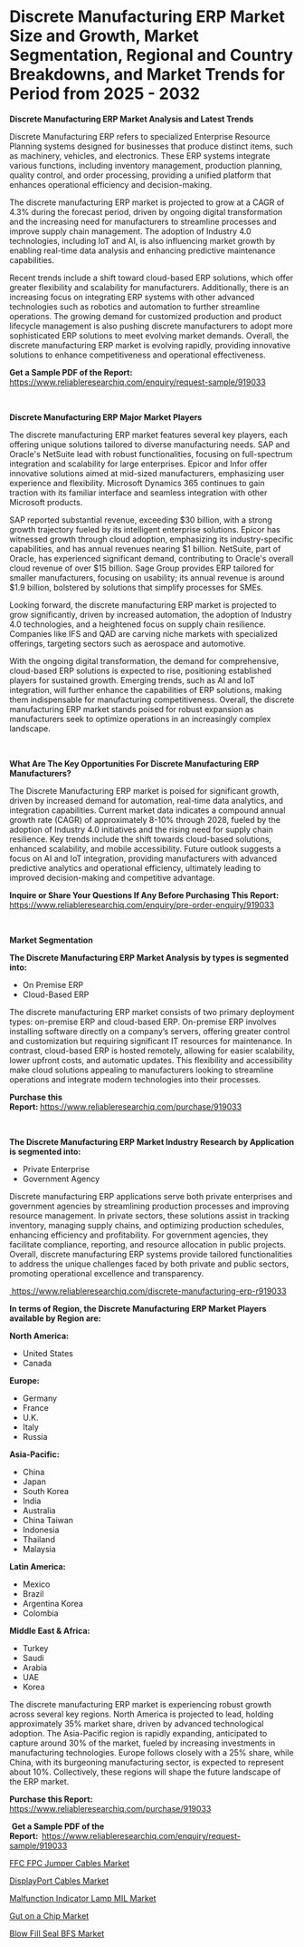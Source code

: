<p><h1>Discrete Manufacturing ERP Market Size and Growth, Market Segmentation, Regional and Country Breakdowns, and Market Trends for Period from 2025 -  2032</h1></p><p><strong>Discrete Manufacturing ERP Market Analysis and Latest Trends</strong></p>
<p><p>Discrete Manufacturing ERP refers to specialized Enterprise Resource Planning systems designed for businesses that produce distinct items, such as machinery, vehicles, and electronics. These ERP systems integrate various functions, including inventory management, production planning, quality control, and order processing, providing a unified platform that enhances operational efficiency and decision-making.</p><p>The discrete manufacturing ERP market is projected to grow at a CAGR of 4.3% during the forecast period, driven by ongoing digital transformation and the increasing need for manufacturers to streamline processes and improve supply chain management. The adoption of Industry 4.0 technologies, including IoT and AI, is also influencing market growth by enabling real-time data analysis and enhancing predictive maintenance capabilities.</p><p>Recent trends include a shift toward cloud-based ERP solutions, which offer greater flexibility and scalability for manufacturers. Additionally, there is an increasing focus on integrating ERP systems with other advanced technologies such as robotics and automation to further streamline operations. The growing demand for customized production and product lifecycle management is also pushing discrete manufacturers to adopt more sophisticated ERP solutions to meet evolving market demands. Overall, the discrete manufacturing ERP market is evolving rapidly, providing innovative solutions to enhance competitiveness and operational effectiveness.</p></p>
<p><strong>Get a Sample PDF of the Report:&nbsp;</strong> <a href="https://www.reliableresearchiq.com/enquiry/request-sample/919033?utm_campaign=1123&utm_medium=2&utm_source=Github&utm_content=ia&utm_term=06032025&utm_id=discrete-manufacturing-erp">https://www.reliableresearchiq.com/enquiry/request-sample/919033</a></p>
<p>&nbsp;</p>
<p><strong>Discrete Manufacturing ERP Major Market Players</strong></p>
<p><p>The discrete manufacturing ERP market features several key players, each offering unique solutions tailored to diverse manufacturing needs. SAP and Oracle's NetSuite lead with robust functionalities, focusing on full-spectrum integration and scalability for large enterprises. Epicor and Infor offer innovative solutions aimed at mid-sized manufacturers, emphasizing user experience and flexibility. Microsoft Dynamics 365 continues to gain traction with its familiar interface and seamless integration with other Microsoft products.</p><p>SAP reported substantial revenue, exceeding $30 billion, with a strong growth trajectory fueled by its intelligent enterprise solutions. Epicor has witnessed growth through cloud adoption, emphasizing its industry-specific capabilities, and has annual revenues nearing $1 billion. NetSuite, part of Oracle, has experienced significant demand, contributing to Oracle's overall cloud revenue of over $15 billion. Sage Group provides ERP tailored for smaller manufacturers, focusing on usability; its annual revenue is around $1.9 billion, bolstered by solutions that simplify processes for SMEs.</p><p>Looking forward, the discrete manufacturing ERP market is projected to grow significantly, driven by increased automation, the adoption of Industry 4.0 technologies, and a heightened focus on supply chain resilience. Companies like IFS and QAD are carving niche markets with specialized offerings, targeting sectors such as aerospace and automotive.</p><p>With the ongoing digital transformation, the demand for comprehensive, cloud-based ERP solutions is expected to rise, positioning established players for sustained growth. Emerging trends, such as AI and IoT integration, will further enhance the capabilities of ERP solutions, making them indispensable for manufacturing competitiveness. Overall, the discrete manufacturing ERP market stands poised for robust expansion as manufacturers seek to optimize operations in an increasingly complex landscape.</p></p>
<p>&nbsp;</p>
<p><strong>What Are The Key Opportunities For Discrete Manufacturing ERP Manufacturers?</strong></p>
<p><p>The Discrete Manufacturing ERP market is poised for significant growth, driven by increased demand for automation, real-time data analytics, and integration capabilities. Current market data indicates a compound annual growth rate (CAGR) of approximately 8-10% through 2028, fueled by the adoption of Industry 4.0 initiatives and the rising need for supply chain resilience. Key trends include the shift towards cloud-based solutions, enhanced scalability, and mobile accessibility. Future outlook suggests a focus on AI and IoT integration, providing manufacturers with advanced predictive analytics and operational efficiency, ultimately leading to improved decision-making and competitive advantage.</p></p>
<p><strong>Inquire or Share Your Questions If Any Before Purchasing This Report:</strong> <a href="https://www.reliableresearchiq.com/enquiry/pre-order-enquiry/919033?utm_campaign=1123&utm_medium=2&utm_source=Github&utm_content=ia&utm_term=06032025&utm_id=discrete-manufacturing-erp">https://www.reliableresearchiq.com/enquiry/pre-order-enquiry/919033</a></p>
<p>&nbsp;</p>
<p><strong>Market Segmentation</strong></p>
<p><strong>The Discrete Manufacturing ERP Market Analysis by types is segmented into:</strong></p>
<p><ul><li>On Premise ERP</li><li>Cloud-Based ERP</li></ul></p>
<p><p>The discrete manufacturing ERP market consists of two primary deployment types: on-premise ERP and cloud-based ERP. On-premise ERP involves installing software directly on a company’s servers, offering greater control and customization but requiring significant IT resources for maintenance. In contrast, cloud-based ERP is hosted remotely, allowing for easier scalability, lower upfront costs, and automatic updates. This flexibility and accessibility make cloud solutions appealing to manufacturers looking to streamline operations and integrate modern technologies into their processes.</p></p>
<p><strong>Purchase this Report:&nbsp;</strong><a href="https://www.reliableresearchiq.com/purchase/919033?utm_campaign=1123&utm_medium=2&utm_source=Github&utm_content=ia&utm_term=06032025&utm_id=discrete-manufacturing-erp">https://www.reliableresearchiq.com/purchase/919033</a></p>
<p>&nbsp;</p>
<p><strong>The Discrete Manufacturing ERP Market Industry Research by Application is segmented into:</strong></p>
<p><ul><li>Private Enterprise</li><li>Government Agency</li></ul></p>
<p><p>Discrete manufacturing ERP applications serve both private enterprises and government agencies by streamlining production processes and improving resource management. In private sectors, these solutions assist in tracking inventory, managing supply chains, and optimizing production schedules, enhancing efficiency and profitability. For government agencies, they facilitate compliance, reporting, and resource allocation in public projects. Overall, discrete manufacturing ERP systems provide tailored functionalities to address the unique challenges faced by both private and public sectors, promoting operational excellence and transparency.</p></p>
<p><a href="https://www.reliableresearchiq.com/discrete-manufacturing-erp-r919033?utm_campaign=1123&utm_medium=2&utm_source=Github&utm_content=ia&utm_term=06032025&utm_id=discrete-manufacturing-erp">&nbsp;https://www.reliableresearchiq.com/discrete-manufacturing-erp-r919033</a></p>
<p><strong>In terms of Region, the Discrete Manufacturing ERP Market Players available by Region are:</strong></p>
<p>
    <p> <strong> North America: </strong>
        <ul>
            <li>United States</li>
            <li>Canada</li>
        </ul>
        </p> 
    <p> <strong> Europe: </strong>
        <ul>
            <li>Germany</li>
            <li>France</li>
            <li>U.K.</li>
            <li>Italy</li>
            <li>Russia</li>
        </ul>
        </p> 
    <p> <strong> Asia-Pacific: </strong>
        <ul>
            <li>China</li>
            <li>Japan</li>
            <li>South Korea</li>
            <li>India</li>
            <li>Australia</li>
            <li>China Taiwan</li>
            <li>Indonesia</li>
            <li>Thailand</li>
            <li>Malaysia</li>
        </ul>
        </p> 
    <p> <strong> Latin America: </strong>
        <ul>
            <li>Mexico</li>
            <li>Brazil</li>
            <li>Argentina Korea</li>
            <li>Colombia</li>
        </ul>
        </p> 
    <p> <strong> Middle East & Africa: </strong>
        <ul>
            <li>Turkey</li>
            <li>Saudi</li>
            <li>Arabia</li>
            <li>UAE</li>
            <li>Korea</li>
        </ul>
    </p>
    </p>
<p><p>The discrete manufacturing ERP market is experiencing robust growth across several key regions. North America is projected to lead, holding approximately 35% market share, driven by advanced technological adoption. The Asia-Pacific region is rapidly expanding, anticipated to capture around 30% of the market, fueled by increasing investments in manufacturing technologies. Europe follows closely with a 25% share, while China, with its burgeoning manufacturing sector, is expected to represent about 10%. Collectively, these regions will shape the future landscape of the ERP market.</p></p>
<p><strong>Purchase this Report: </strong><a href="https://www.reliableresearchiq.com/purchase/919033?utm_campaign=1123&utm_medium=2&utm_source=Github&utm_content=ia&utm_term=06032025&utm_id=discrete-manufacturing-erp">https://www.reliableresearchiq.com/purchase/919033</a></p>
<p>&nbsp;<strong>Get a Sample PDF of the Report:&nbsp;&nbsp;</strong><a href="https://www.reliableresearchiq.com/enquiry/request-sample/919033?utm_campaign=1123&utm_medium=2&utm_source=Github&utm_content=ia&utm_term=06032025&utm_id=discrete-manufacturing-erp">https://www.reliableresearchiq.com/enquiry/request-sample/919033</a></p>
<p><strong></strong></p>
<p><p><a href="https://github.com/vandelmanize/Market-Research-Report-List-1/blob/main/ffc-fpc-jumper-cables-market.md?utm_campaign=1123&utm_medium=2&utm_source=Github&utm_content=ia&utm_term=06032025&utm_id=discrete-manufacturing-erp">FFC FPC Jumper Cables Market</a></p><p><a href="https://github.com/saribuissawi/Market-Research-Report-List-1/blob/main/displayport-cables-market.md?utm_campaign=1123&utm_medium=2&utm_source=Github&utm_content=ia&utm_term=06032025&utm_id=discrete-manufacturing-erp">DisplayPort Cables Market</a></p><p><a href="https://github.com/foddekampo/Market-Research-Report-List-1/blob/main/malfunction-indicator-lamp-mil-market.md?utm_campaign=1123&utm_medium=2&utm_source=Github&utm_content=ia&utm_term=06032025&utm_id=discrete-manufacturing-erp">Malfunction Indicator Lamp MIL Market</a></p><p><a href="https://github.com/sentoljinqiu/Market-Research-Report-List-1/blob/main/gut-on-a-chip-market.md?utm_campaign=1123&utm_medium=2&utm_source=Github&utm_content=ia&utm_term=06032025&utm_id=discrete-manufacturing-erp">Gut on a Chip Market</a></p><p><a href="https://github.com/kecixayaab/Market-Research-Report-List-1/blob/main/blow-fill-seal-bfs-market.md?utm_campaign=1123&utm_medium=2&utm_source=Github&utm_content=ia&utm_term=06032025&utm_id=discrete-manufacturing-erp">Blow Fill Seal BFS Market</a></p></p>